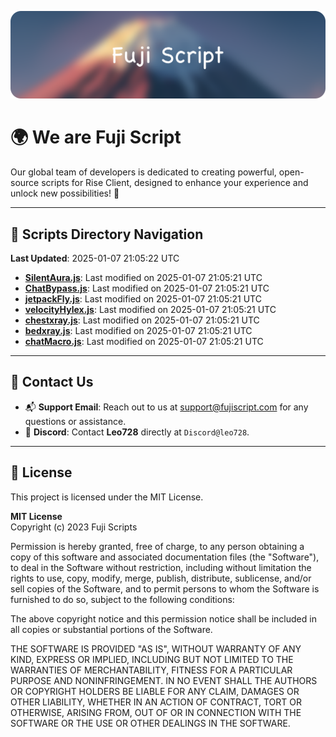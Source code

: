 ![Banner](.github/b.webp)

# 🌍 **We are Fuji Script**

Our global team of developers is dedicated to creating powerful, open-source scripts for Rise Client, designed to enhance your experience and unlock new possibilities! 🌟

---
<!-- SCRIPTS_NAVIGATION_START -->
## 📂 **Scripts Directory Navigation**

**Last Updated**: 2025-01-07 21:05:22 UTC

- **[SilentAura.js](scripts/SilentAura.js)**: Last modified on 2025-01-07 21:05:21 UTC
- **[ChatBypass.js](scripts/ChatBypass.js)**: Last modified on 2025-01-07 21:05:21 UTC
- **[jetpackFly.js](scripts/jetpackFly.js)**: Last modified on 2025-01-07 21:05:21 UTC
- **[velocityHylex.js](scripts/velocityHylex.js)**: Last modified on 2025-01-07 21:05:21 UTC
- **[chestxray.js](scripts/chestxray.js)**: Last modified on 2025-01-07 21:05:21 UTC
- **[bedxray.js](scripts/bedxray.js)**: Last modified on 2025-01-07 21:05:21 UTC
- **[chatMacro.js](scripts/chatMacro.js)**: Last modified on 2025-01-07 21:05:21 UTC

<!-- SCRIPTS_NAVIGATION_END -->

---

## 💬 **Contact Us**  
- 📬 **Support Email**: Reach out to us at [support@fujiscript.com](mailto:support@fujiscript.com) for any questions or assistance.  
- 💬 **Discord**: Contact **Leo728** directly at `Discord@leo728`.

---

## 📜 **License**

This project is licensed under the MIT License.  

**MIT License**  
Copyright (c) 2023 Fuji Scripts  

Permission is hereby granted, free of charge, to any person obtaining a copy of this software and associated documentation files (the "Software"), to deal in the Software without restriction, including without limitation the rights to use, copy, modify, merge, publish, distribute, sublicense, and/or sell copies of the Software, and to permit persons to whom the Software is furnished to do so, subject to the following conditions:  

The above copyright notice and this permission notice shall be included in all copies or substantial portions of the Software.  

THE SOFTWARE IS PROVIDED "AS IS", WITHOUT WARRANTY OF ANY KIND, EXPRESS OR IMPLIED, INCLUDING BUT NOT LIMITED TO THE WARRANTIES OF MERCHANTABILITY, FITNESS FOR A PARTICULAR PURPOSE AND NONINFRINGEMENT. IN NO EVENT SHALL THE AUTHORS OR COPYRIGHT HOLDERS BE LIABLE FOR ANY CLAIM, DAMAGES OR OTHER LIABILITY, WHETHER IN AN ACTION OF CONTRACT, TORT OR OTHERWISE, ARISING FROM, OUT OF OR IN CONNECTION WITH THE SOFTWARE OR THE USE OR OTHER DEALINGS IN THE SOFTWARE.  
